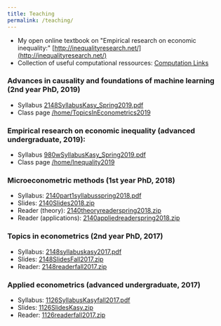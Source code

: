 ```yaml
---
title: Teaching
permalink: /teaching/
---
```


* My open online textbook on "Empirical research on economic inequality:" [http://inequalityresearch.net/](http://inequalityresearch.net/) 
* Collection of useful computational ressources: [Computation Links](/home/computationlinks/)

### Advances in causality and foundations of machine learning  (2nd year PhD, 2019)
* Syllabus [2148SyllabusKasy_Spring2019.pdf](/home/files/teaching/TopicsEconometrics2019/2148SyllabusKasy_Spring2019.pdf)  
* Class page [/home/TopicsInEconometrics2019](/home/TopicsInEconometrics2019)

### Empirical research on economic inequality (advanced undergraduate, 2019):
* Syllabus [980wSyllabusKasy_Spring2019.pdf](/home/files/teaching/Inequality2019/980wSyllabusKasy_Spring2019.pdf) 
* Class page [/home/Inequality2019](/home/Inequality2019)

### Microeconometric methods (1st year PhD, 2018)
* Syllabus: [2140part1syllabusspring2018.pdf](/home/files/teaching/MicroeconometricMethods/2140part1syllabusspring2018.pdf) 
* Slides: [2140Slides2018.zip](/home/files/teaching/MicroeconometricMethods/2140Slides2018.zip) 
* Reader (theory): [2140theoryreaderspring2018.zip](/home/files/teaching/MicroeconometricMethods/2140theoryreaderspring2018.zip) 
* Reader (applications): [2140appliedreaderspring2018.zip](/home/files/teaching/MicroeconometricMethods/2140appliedreaderspring2018.zip) 

### Topics in econometrics (2nd year PhD, 2017)

* Syllabus: [2148syllabuskasy2017.pdf](/home/files/teaching/TopicsEconometrics/2148syllabuskasy2017.pdf) 
* Slides: [2148SlidesFall2017.zip](/home/files/teaching/TopicsEconometrics/2148SlidesFall2017.zip) 
* Reader: [2148readerfall2017.zip](/home/files/teaching/TopicsEconometrics/2148readerfall2017.zip) 


### Applied econometrics (advanced undergraduate, 2017)
* Syllabus: [1126SyllabusKasyfall2017.pdf](/home/files/teaching/AppliedEconometrics/1126SyllabusKasyfall2017.pdf) 
* Slides: [1126SlidesKasy.zip](/home/files/teaching/AppliedEconometrics/1126SlidesKasy.zip) 
* Reader: [1126readerfall2017.zip](/home/files/teaching/AppliedEconometrics/1126readerfall2017.zip) 
